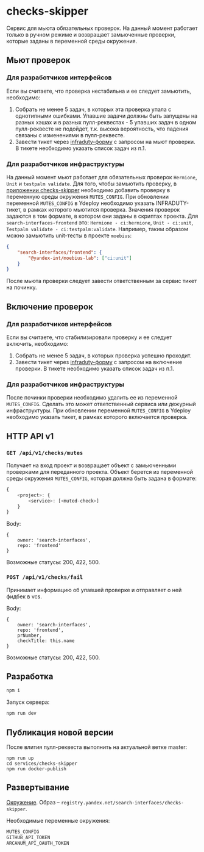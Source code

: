 # checks-skipper

Сервис для мьюта обязательных проверок. На данный момент работает только в ручном режиме и возвращает замьюченные проверки, которые заданы в переменной среды окружения.

## Мьют проверок

### Для разработчиков интерфейсов
Если вы считаете, что проверка нестабильна и ее следует замьютить, необходимо:
1. Собрать не менее 5 задач, в которых эта проверка упала с однотипными ошибками. Упавшие задачи должны быть запущены на разных хэшах и в разных пулл-реквестах - 5 упавших задач в одном пулл-реквесте не подойдет, т.к. высока вероятность, что падения связаны с изменениями в пулл-реквесте.
2. Завести тикет через [infraduty-форму](https://wiki.yandex-team.ru/infraduty/form) с запросом на мьют проверки. В тикете необходимо указать список задач из п.1.

### Для разработчиков инфраструктуры
На данный момент мьют работает для обязательных проверок `Hermione`, `Unit` и `testpalm validate`. Для того, чтобы замьютить проверку, в [приложении checks-skipper](https://deploy.yandex-team.ru/stages/checks-skipper) необходимо добавить проверку в переменную среды окружения `MUTES_CONFIG`. При обновлении переменной `MUTES_CONFIG` в Ydeploy необходимо указать INFRADUTY-тикет, в рамках которого мьютится проверка.
Значения проверок задаются в том формате, в котором они заданы в скриптах проекта. Для `search-interfaces-frontend` это: `Hermione - ci:hermione`, `Unit - ci:unit`, `Testpalm validate - ci:testpalm:validate`. Например, таким образом можно замьютить unit-тесты в проекте `moebius`:
``` json
{
    "search-interfaces/frontend": {
        "@yandex-int/moebius-lab": ["ci:unit"]
    }
}
```
После мьюта проверки следует завести ответственным за сервис тикет на починку.

## Включение проверок
### Для разработчиков интерфейсов
Если вы считаете, что стабилизировали проверку и ее следует включить, необходимо:
1. Собрать не менее 5 задач, в которых проверка успешно проходит.
2. Завести тикет через [infraduty-форму](https://wiki.yandex-team.ru/infraduty/form) с запросом на включение проверки. В тикете необходимо указать список задач из п.1.

### Для разработчиков инфраструктуры
После починки проверки необходимо удалить ее из переменной `MUTES_CONFIG`. Сделать это может ответственный сервиса или дежурный инфраструктуры. При обновлении переменной `MUTES_CONFIG` в Ydeploy необходимо указать тикет, в рамках которого включается проверка.

## HTTP API v1

### `GET /api/v1/checks/mutes`
Получает на вход проект и возвращает объект с замьюченными проверками для переданного проекта. Объект берется из переменной среды окружения `MUTES_CONFIG`, которая должна быть задана в формате:
```js
{
    <project>: {
        <service>: [<muted-check>]
    }
}
```

Body:
```
{
    owner: 'search-interfaces',
    repo: 'frontend'
}
```

Возможные статусы: 200, 422, 500.

### `POST /api/v1/checks/fail`

Принимает информацию об упавшей проверке и отправляет о ней фидбек в vcs.

Body:
```
{
    owner: 'search-interfaces',
    repo: 'frontend',
    prNumber,
    checkTitle: this.name
}
```


Возможные статусы: 200, 422, 500.

## Разработка

```sh
npm i
```

Запуск сервера:

```sh
npm run dev
```

## Публикация новой версии

После влития пулл-реквеста выполнить на актуальной ветке master:
```
npm run up
cd services/checks-skipper
npm run docker-publish
```

## Развертывание

[Окружение](https://deploy.yandex-team.ru/stage/checks-skipper). Образ – `registry.yandex.net/search-interfaces/checks-skipper`.

Необходимые переменные окружения:
```sh
MUTES_CONFIG
GITHUB_API_TOKEN
ARCANUM_API_OAUTH_TOKEN
```
